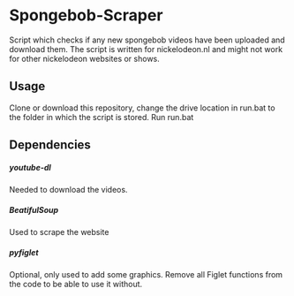 # Spongebob-Scraper
Script which checks if any new spongebob videos have been uploaded and download them. 
The script is written for nickelodeon.nl and might not work for other nickelodeon websites or shows. 

## Usage 
Clone or download this repository, change the drive location in run.bat to the folder in which the script is stored.
Run run.bat

## Dependencies 
##### youtube-dl
Needed to download the videos.
##### BeatifulSoup
Used to scrape the website
##### pyfiglet 
Optional, only used to add some graphics.
Remove all Figlet functions from the code to be able to use it without.
